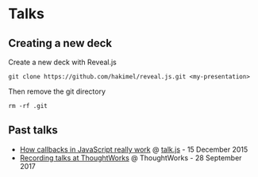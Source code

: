 # Talks

## Creating a new deck

Create a new deck with Reveal.js

```
git clone https://github.com/hakimel/reveal.js.git <my-presentation>
```

Then remove the git directory

```
rm -rf .git
```

## Past talks

- [How callbacks in JavaScript really work](how-callbacks-in-javascript-really-work) @ [talk.js][talk.js] - 15 December 2015
- [Recording talks at ThoughtWorks][recording-talks-at-thoughtworks] @ ThoughtWorks - 28 September 2017

[how-callbacks-in-javascript-really-work]: https://speakerdeck.com/jsstrn/how-callbacks-in-javascript-really-work

[recording-talks-at-thoughtworks]: https://jsstrn.github.io/recording-talks-at-thoughtworks

[talk.js]: http://www.meetup.com/Singapore-JS/
